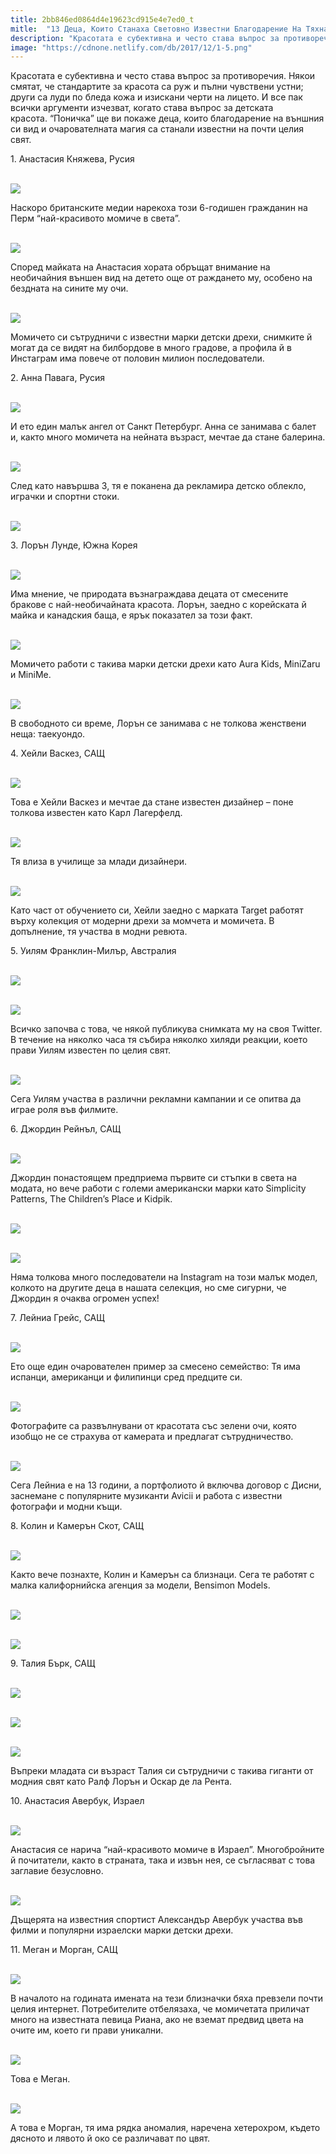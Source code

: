 ```yaml
---
title: 2bb846ed0864d4e19623cd915e4e7ed0_t
mitle:  "13 Деца, Които Станаха Световно Известни Благодарение На Тяхната Красота!"
description: "Красотата е субективна и често става въпрос за противоречия. Някои смятат, че стандартите за красота са руж и пълни чувствени устни; други са луди по бледа кожа и из�"
image: "https://cdnone.netlify.com/db/2017/12/1-5.png"
---
```


 <p>Красотата е субективна и често става въпрос за противоречия. Някои смятат, че стандартите за красота са руж и пълни чувствени устни; други са луди по бледа кожа и изискани черти на лицето. И все пак всички аргументи изчезват, когато става въпрос за детската красота. “Поничка” ще ви покаже деца, които благодарение на външния си вид и очарователната магия са станали известни на почти целия свят.</p>      <p>1. Анастасия Княжева, Русия</p> <p> <br/><img src="https://cdnone.netlify.com/db/2017/12/1-5.png"/></p> <p>Наскоро британските медии нарекоха този 6-годишен гражданин на Перм “най-красивото момиче в света”.</p>      <p> <br/><img src="https://cdnone.netlify.com/db/2017/12/2-5.png"/></p> <p>Според майката на Анастасия хората обръщат внимание на необичайния външен вид на детето още от раждането му, особено на бездната на сините му очи.</p> <p> <br/><img src="https://cdnone.netlify.com/db/2017/12/3-4.png"/></p> <p>Момичето си сътрудничи с известни марки детски дрехи, снимките й могат да се видят на билбордове в много градове, а профила й в Инстаграм има повече от половин милион последователи.</p>      <p>2. Анна Павага, Русия</p> <p> <br/><img src="https://cdnone.netlify.com/db/2017/12/4-5.png"/></p> <p>И ето един малък ангел от Санкт Петербург. Анна се занимава с балет и, както много момичета на нейната възраст, мечтае да стане балерина.</p> <p> <br/><img src="https://cdnone.netlify.com/db/2017/12/5-5.png"/></p> <p>След като навършва 3, тя е поканена да рекламира детско облекло, играчки и спортни стоки.</p> <p> <br/><img src="https://cdnone.netlify.com/db/2017/12/6-4.png"/></p>      <p>3. Лорън Лунде, Южна Корея</p> <p> <br/><img src="https://cdnone.netlify.com/db/2017/12/7-6.png"/></p> <p>Има мнение, че природата възнаграждава децата от смесените бракове с най-необичайната красота. Лорън, заедно с корейската й майка и канадския баща, е ярък показател за този факт.</p> <p> <br/><img src="https://cdnone.netlify.com/db/2017/12/8-4.png"/></p>      <p>Момичето работи с такива марки детски дрехи като Aura Kids, MiniZaru и MiniMe.</p> <p> <br/><img src="https://cdnone.netlify.com/db/2017/12/9-4.png"/></p> <p>В свободното си време, Лорън се занимава с не толкова женствени неща: таекуондо.</p> <p>4. Хейли Васкез, САЩ</p> <p> <br/><img src="https://cdnone.netlify.com/db/2017/12/10-3.png"/></p> <p>Това е Хейли Васкез и мечтае да стане известен дизайнер – поне толкова известен като Карл Лагерфелд.</p> <p> <br/><img src="https://cdnone.netlify.com/db/2017/12/11-4.png"/></p> <p>Тя влиза в училище за млади дизайнери.</p> <p> <br/><img src="https://cdnone.netlify.com/db/2017/12/12-5.png"/></p> <p>Като част от обучението си, Хейли заедно с марката Target работят върху колекция от модерни дрехи за момчета и момичета. В допълнение, тя участва в модни ревюта.</p> <p>5. Уилям Франклин-Милър, Австралия</p> <p> <br/><img src="https://cdnone.netlify.com/db/2017/12/13-4.png"/></p> <p> <br/><img src="https://cdnone.netlify.com/db/2017/12/14-4.png"/></p> <p>Всичко започва с това, че някой публикува снимката му на своя Twitter. В течение на няколко часа тя събира няколко хиляди реакции, което прави Уилям известен по целия свят.</p> <p> <br/><img src="https://cdnone.netlify.com/db/2017/12/15-3.png"/></p> <p>Сега Уилям участва в различни рекламни кампании и се опитва да играе роля във филмите.</p> <p>6. Джордин Рейнъл, САЩ</p> <p> <br/><img src="https://cdnone.netlify.com/db/2017/12/16-5.png"/></p> <p>Джордин понастоящем предприема първите си стъпки в света на модата, но вече работи с големи американски марки като Simplicity Patterns, The Children’s Place и Kidpik.</p> <p> <br/><img src="https://cdnone.netlify.com/db/2017/12/17-3.png"/></p> <p> <br/><img src="https://cdnone.netlify.com/db/2017/12/18-2.png"/></p> <p>Няма толкова много последователи на Instagram на този малък модел, колкото на другите деца в нашата селекция, но сме сигурни, че Джордин я очаква огромен успех!</p> <p>7. Лейниа Грейс, САЩ</p> <p> <br/><img src="https://cdnone.netlify.com/db/2017/12/19-4.png"/></p> <p>Ето още един очарователен пример за смесено семейство: Тя има испанци, американци и филипинци сред предците си.</p> <p> <br/><img src="https://cdnone.netlify.com/db/2017/12/20-3.png"/></p> <p>Фотографите са развълнувани от красотата със зелени очи, която изобщо не се страхува от камерата и предлагат сътрудничество.</p> <p> <br/><img src="https://cdnone.netlify.com/db/2017/12/21-5.png"/></p> <p>Сега Лейниа е на 13 години, а портфолиото й включва договор с Дисни, заснемане с популярните музиканти Avicii и работа с известни фотографи и модни къщи.</p> <p>8. Колин и Камерън Скот, САЩ</p> <p> <br/><img src="https://cdnone.netlify.com/db/2017/12/22-3.png"/></p> <p>Както вече познахте, Колин и Камерън са близнаци. Сега те работят с малка калифорнийска агенция за модели, Bensimon Models.</p> <p> <br/><img src="https://cdnone.netlify.com/db/2017/12/23-3.png"/></p> <p> <br/><img src="https://cdnone.netlify.com/db/2017/12/24-1.png"/></p> <p>9. Талия Бърк, САЩ</p> <p> <br/><img src="https://cdnone.netlify.com/db/2017/12/25-1.png"/></p> <p> <br/><img src="https://cdnone.netlify.com/db/2017/12/26-1.png"/></p> <p> <br/><img src="https://cdnone.netlify.com/db/2017/12/27-1.png"/></p> <p>Въпреки младата си възраст Талия си сътрудничи с такива гиганти от модния свят като Ралф Лорън и Оскар де ла Рента.</p> <p>10. Анастасия Авербук, Израел</p> <p> <br/><img src="https://cdnone.netlify.com/db/2017/12/28-1.png"/></p> <p>Анастасия се нарича “най-красивото момиче в Израел”. Многобройните й почитатели, както в страната, така и извън нея, се съгласяват с това заглавие безусловно.</p> <p> <br/><img src="https://cdnone.netlify.com/db/2017/12/29.png"/></p> <p>Дъщерята на известния спортист Александър Авербук участва във филми и популярни израелски марки детски дрехи.</p> <p>11. Меган и Морган, САЩ</p> <p> <br/><img src="https://cdnone.netlify.com/db/2017/12/30.png"/></p> <p>В началото на годината имената на тези близначки бяха превзели почти целия интернет. Потребителите отбелязаха, че момичетата приличат много на известната певица Риана, ако не вземат предвид цвета на очите им, което ги прави уникални.</p> <p> <br/><img src="https://cdnone.netlify.com/db/2017/12/31.png"/></p> <p>Това е Меган.</p> <p> <br/><img src="https://cdnone.netlify.com/db/2017/12/32.png"/></p> <p>А това е Морган, тя има рядка аномалия, наречена хетерохром, където дясното и лявото й око се различават по цвят.</p> <p> </p>       